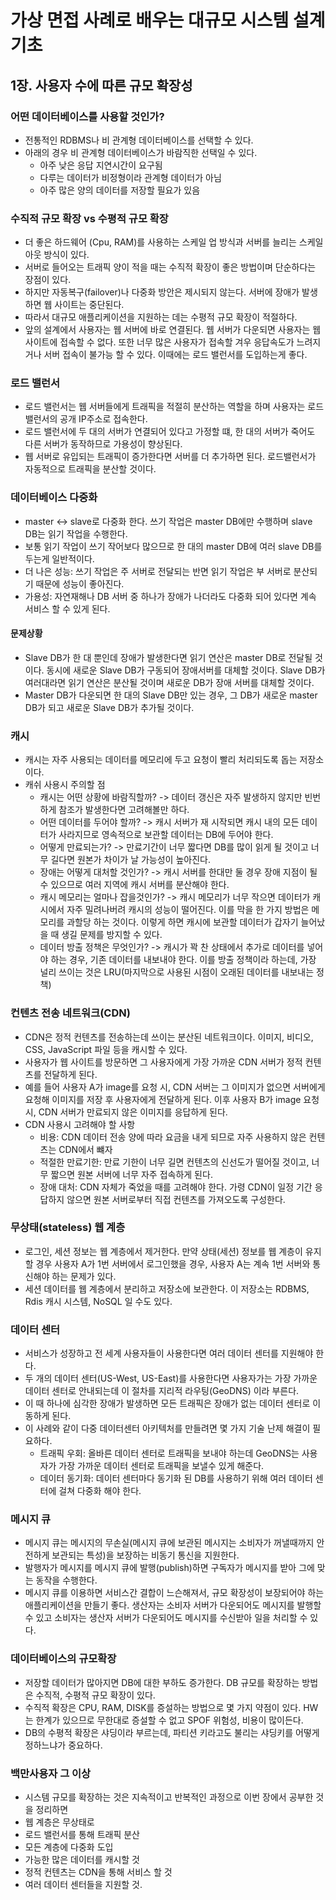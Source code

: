 # 가상 면접 사례로 배우는 대규모 시스템 설계 기초

## 1장. 사용자 수에 따른 규모 확장성

### 어떤 데이터베이스를 사용할 것인가?
- 전통적인 RDBMS나 비 관계형 데이터베이스를 선택할 수 있다.
- 아래의 경우 비 관계형 데이터베이스가 바람직한 선택일 수 있다.
  - 아주 낮은 응답 지연시간이 요구됨
  - 다루는 데이터가 비정형이라 관계형 데이터가 아님
  - 아주 많은 양의 데이터를 저장할 필요가 있음

### 수직적 규모 확장 vs 수평적 규모 확장
- 더 좋은 하드웨어 (Cpu, RAM)를 사용하는 스케일 업 방식과 서버를 늘리는 스케일 아웃 방식이 있다.
- 서버로 들어오는 트래픽 양이 적을 때는 수직적 확장이 좋은 방법이며 단순하다는 장점이 있다.
- 하지만 자동복구(failover)나 다중화 방안은 제시되지 않는다. 서버에 장애가 발생하면 웹 사이트는 중단된다.
- 따라서 대규모 애플리케이션을 지원하는 데는 수평적 규모 확장이 적절하다.
- 앞의 설계에서 사용자는 웹 서버에 바로 연결된다. 웹 서버가 다운되면 사용자는 웹 사이트에 접속할 수 없다.
또한 너무 많은 사용자가 접속할 겨우 응답속도가 느려지거나 서버 접속이 불가능 할 수 있다. 이때에는 로드 밸런서를 도입하는게 좋다.

### 로드 밸런서
- 로드 밸런서는 웹 서버들에게 트래픽을 적절히 분산하는 역할을 하며 사용자는 로드밸런서의 공개 IP주소로 접속한다.
- 로드 밸런서에 두 대의 서버가 연결되어 있다고 가정할 떄, 한 대의 서버가 죽어도 다른 서버가 동작하므로 가용성이 향상된다.
- 웹 서버로 유입되는 트래픽이 증가한다면 서버를 더 추가하면 된다. 로드밸런서가 자동적으로 트래픽을 분산할 것이다.

### 데이터베이스 다중화
- master <-> slave로 다중화 한다. 쓰기 작업은 master DB에만 수행하며 slave DB는 읽기 작업을 수행한다.
- 보통 읽기 작업이 쓰기 작어보다 많으므로 한 대의 master DB에 여러 slave DB를 두는게 일반적이다.
- 더 나은 성능: 쓰기 작업은 주 서버로 전달되는 반면 읽기 작업은 부 서버로 분산되기 때문에 성능이 좋아진다.
- 가용성: 자연재해나 DB 서버 중 하나가 장애가 나더라도 다중화 되어 있다면 계속 서비스 할 수 있게 된다.

#### 문제상황 
- Slave DB가 한 대 뿐인데 장애가 발생한다면 읽기 연산은 master DB로 전달될 것이다. 동시에 새로운 Slave DB가 구동되어 장애서버를
대체할 것이다. Slave DB가 여러대라면 읽기 연산은 분산될 것이며 새로운 DB가 장애 서버를 대체할 것이다.
- Master DB가 다운되면 한 대의 Slave DB만 있는 경우, 그 DB가 새로운 master DB가 되고 새로운 Slave DB가 추가될 것이다.

### 캐시
- 캐시는 자주 사용되는 데이터를 메모리에 두고 요청이 빨리 처리되도록 돕는 저장소이다.
- 캐쉬 사용시 주의할 점
  - 캐시는 어떤 상황에 바람직할까? -> 데이터 갱신은 자주 발생하지 않지만 빈번하게 참조가 발생한다면 고려해볼만 하다.
  - 어떤 데이터를 두어야 할까? -> 캐시 서버가 재 시작되면 캐시 내의 모든 데이터가 사라지므로 영속적으로 보관할 데이터는 DB에 두어야 한다.
  - 어떻게 만료되는가? -> 만료기간이 너무 짧다면 DB를 많이 읽게 될 것이고 너무 길다면 원본가 차이가 날 가능성이 높아진다.
  - 장애는 어떻게 대처할 것인가? -> 캐시 서버를 한대만 둘 경우 장애 지점이 될 수 있으므로 여러 지역에 캐시 서버를 분산해야 한다.
  - 캐시 메모리는 얼마나 잡을것인가? -> 캐시 메모리가 너무 작으면 데이터가 캐시에서 자주 밀려나버려 캐시의 성능이 떨어진다. 이를 막을 한 가지
  방법은 메모리를 과할당 하는 것이다. 이렇게 하면 캐시에 보관할 데이터가 갑자기 늘어났을 때 생길 문제를 방지할 수 있다.
  - 데이터 방출 정책은 무엇인가? -> 캐시가 꽉 찬 상태에서 추가로 데이터를 넣어야 하는 경우, 기존 데이터를 내보내야 한다. 이를 방출 정책이라
  하는데, 가장 널리 쓰이는 것은 LRU(마지막으로 사용된 시점이 오래된 데이터를 내보내는 정책)

### 컨텐츠 전송 네트워크(CDN)
- CDN은 정적 컨텐츠를 전송하는데 쓰이는 분산된 네트워크이다. 이미지, 비디오, CSS, JavaScript 파일 등을 캐시할 수 있다.
- 사용자가 웹 사이트를 방문하면 그 사용자에게 가장 가까운 CDN 서버가 정적 컨텐츠를 전달하게 된다.
- 예를 들어 사용자 A가 image를 요청 시, CDN 서버는 그 이미지가 없으면 서버에게 요청해 이미지를 저장 후 사용자에게 전달하게 된다.
이후 사용자 B가 image 요청 시, CDN 서버가 만료되지 않은 이미지를 응답하게 된다.
- CDN 사용시 고려해야 할 사항
  - 비용: CDN 데이터 전송 양에 따라 요금을 내게 되므로 자주 사용하지 않은 컨텐츠는 CDN에서 뺴자
  - 적절한 만료기한: 만료 기한이 너무 길면 컨텐츠의 신선도가 떨어질 것이고, 너무 짧으면 원본 서버에 너무 자주 접속하게 된다.
  - 장애 대처: CDN 자체가 죽었을 때를 고려해야 한다. 가령 CDN이 일정 기간 응답하지 않으면 원본 서버로부터 직접 컨텐츠를 가져오도록 구성한다.

### 무상태(stateless) 웹 계층
- 로그인, 세션 정보는 웹 계층에서 제거한다. 만약 상태(세션) 정보를 웹 계층이 유지할 경우 사용자 A가 1번 서버에서 로그인했을 경우,
사용자 A는 계속 1번 서버와 통신해야 하는 문제가 있다.
- 세션 데이터를 웹 계층에서 분리하고 저장소에 보관한다. 이 저장소는 RDBMS, Rdis 캐시 시스템, NoSQL 일 수도 있다.

### 데이터 센터
- 서비스가 성장하고 전 세계 사용자들이 사용한다면 여러 데이터 센터를 지원해야 한다.
- 두 개의 데이터 센터(US-West, US-East)를 사용한다면 사용자가는 가장 가까운 데이터 센터로 안내되는데 이 절차를 지리적 라우팅(GeoDNS) 이라 부른다.
- 이 때 하나에 심각한 장애가 발생하면 모든 트래픽은 장애가 없는 데이터 센터로 이동하게 된다.
- 이 사례와 같이 다중 데이터센터 아키텍처를 만들려면 몇 가지 기술 난제 해결이 필요하다.
  - 트래픽 우회: 올바른 데이터 센터로 트래픽을 보내야 하는데 GeoDNS는 사용자가 가장 가까운 데이터 센터로 트래픽을 보낼수 있게 해준다.
  - 데이터 동기화: 데이터 센터마다 동기화 된 DB를 사용하기 위해 여러 데이터 센터에 걸쳐 다중화 해야 한다.

### 메시지 큐
- 메시지 큐는 메시지의 무손실(메시지 큐에 보관된 메시지는 소비자가 꺼낼때까지 안전하게 보관되는 특성)을 보장하는 비동기 통신을 지원한다.
- 발행자가 메시지를 메시지 큐에 발행(publish)하면 구독자가 메시지를 받아 그에 맞는 동작을 수행한다.
- 메시지 큐를 이용하면 서비스간 결합이 느슨해져서, 규모 확장성이 보장되어야 하는 애플리케이션을 만들기 좋다. 생산자는 소비자 서버가 다운되어도
메시지를 발행할 수 있고 소비자는 생산자 서버가 다운되어도 메시지를 수신받아 일을 처리할 수 있다.

### 데이터베이스의 규모확장
- 저장할 데이터가 많아지면 DB에 대한 부하도 증가한다. DB 규모를 확장하는 방법은 수직적, 수평적 규모 확장이 있다.
- 수직적 확장은 CPU, RAM, DISK를 증설하는 방법으로 몇 가지 약점이 있다. HW는 한계가 있으므로 무한대로 증설할 수 없고 SPOF 위험성, 비용이 많이든다.
- DB의 수평적 확장은 샤딩이라 부르는데, 파티션 키라고도 불리는 샤딩키를 어떻게 정하느냐가 중요하다.

### 백만사용자 그 이상
- 시스템 규모를 확장하는 것은 지속적이고 반복적인 과정으로 이번 장에서 공부한 것을 정리하면
- 웹 계층은 무상태로
- 로드 밸런서를 통해 트래픽 분산
- 모든 계층에 다중화 도입
- 가능한 많은 데이터를 캐시할 것
- 정적 컨텐츠는 CDN을 통해 서비스 할 것
- 여러 데이터 센터들을 지원할 것.

